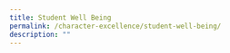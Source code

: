 ```yaml
---
title: Student Well Being
permalink: /character-excellence/student-well-being/
description: ""
---
```

